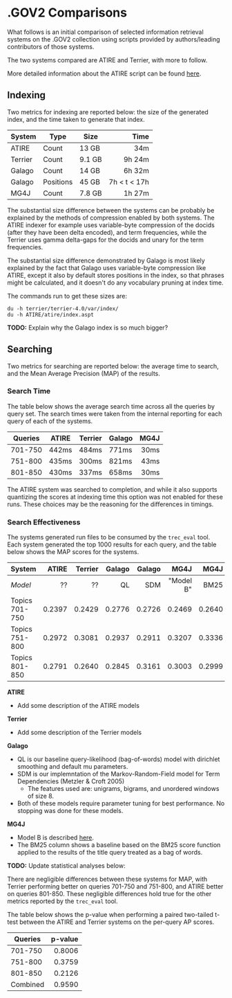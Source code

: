 # .GOV2 Comparisons
What follows is an initial comparison of selected information retrieval systems on the .GOV2 collection using scripts provided by authors/leading contributors of those systems.

The two systems compared are ATIRE and Terrier, with more to follow.

More detailed information about the ATIRE script can be found [here](./tree/master/systems/ATIRE).

## Indexing
Two metrics for indexing are reported below: the size of the generated index, and the time taken to generate that index.

System  | Type      |   Size |         Time
--------|-----------|--------|--------------:
ATIRE   | Count     |  13 GB | 34m
Terrier | Count     | 9.1 GB | 9h 24m
Galago  | Count     | 14 GB  | 6h 32m
Galago  | Positions | 45 GB  | 7h < t < 17h
MG4J    | Count     | 7.8 GB | 1h 27m

The substantial size difference between the systems can be probably be explained by the methods of compression enabled by both systems. The ATIRE indexer for example uses variable-byte compression of the docids (after they have been delta encoded), and term frequencies, while the Terrier uses gamma delta-gaps for the docids and unary for the term frequencies.

The substantial size difference demonstrated by Galago is most likely explained by the fact that Galago uses variable-byte compression like ATIRE, except it also by default stores positions in the index, so that phrases might be calculated, and it doesn't do any vocabulary pruning at index time.

The commands run to get these sizes are:
```
du -h terrier/terrier-4.0/var/index/
du -h ATIRE/atire/index.aspt
```

**TODO:** Explain why the Galago index is so much bigger?

## Searching
Two metrics for searching are reported below: the average time to search, and the Mean Average Precision (MAP) of the results.

### Search Time
The table below shows the average search time across all the queries by query set. The search times were taken from the internal reporting for each query of each of the systems.

Queries |   ATIRE | Terrier |  Galago  | MG4J |
--------|---------|---------|-----------|------:
701-750 |   442ms |   484ms |  771ms   |  30ms
751-800 |   435ms |   300ms |  821ms   |  43ms
801-850 |   430ms |   337ms |  658ms   |  30ms

The ATIRE system was searched to completion, and while it also supports quantizing the scores at indexing time this option was not enabled for these runs. These choices may be the reasoning for the differences in timings.

### Search Effectiveness

The systems generated run files to be consumed by the `trec_eval` tool. Each system generated the top 1000 results for each query, and the table below shows the MAP scores for the systems.

System         |   ATIRE | Terrier |Galago  | Galago | MG4J      | MG4J      
---------------|--------:|--------:|-------:|-------:|----------:|-------:
*Model*        |      ?? |     ??  | QL     |   SDM  | "Model B" |  BM25 
Topics 701-750 |  0.2397 |  0.2429 | 0.2776 | 0.2726 |    0.2469 | 0.2640
Topics 751-800 |  0.2972 |  0.3081 | 0.2937 | 0.2911 |    0.3207 | 0.3336
Topics 801-850 |  0.2791 |  0.2640 | 0.2845 | 0.3161 |    0.3003 | 0.2999

**ATIRE**

+ Add some description of the ATIRE models

**Terrier**

+ Add some description of the Terrier models

**Galago**

+ QL is our baseline query-likelihood (bag-of-words) model with dirichlet smoothing and default mu parameters.
+ SDM is our implemntation of the Markov-Random-Field model for Term Dependencies (Metzler & Croft 2005)
    + The features used are: unigrams, bigrams, and unordered windows of size 8.
+ Both of these models require parameter tuning for best performance. No stopping was done for these models.

**MG4J**

+ Model B is described [here](http://trec.nist.gov/pubs/trec15/papers/umilano.tera.final.pdf).
+ The BM25 column shows a baseline based on the BM25 score function applied to the results of the title query treated as a bag of words.


**TODO:** Update statistical analyses below:

There are negligible differences between these systems for MAP, with Terrier performing better on queries 701-750 and 751-800, and ATIRE better on queries 801-850. These negligible differences hold true for the other metrics reported by the `trec_eval` tool.

The table below shows the p-value when performing a paired two-tailed t-test between the ATIRE and Terrier systems on the per-query AP scores.

Queries  | p-value
---------|-------:
 701-750 |  0.8006
 751-800 |  0.3759
 801-850 |  0.2126
Combined |  0.9590
